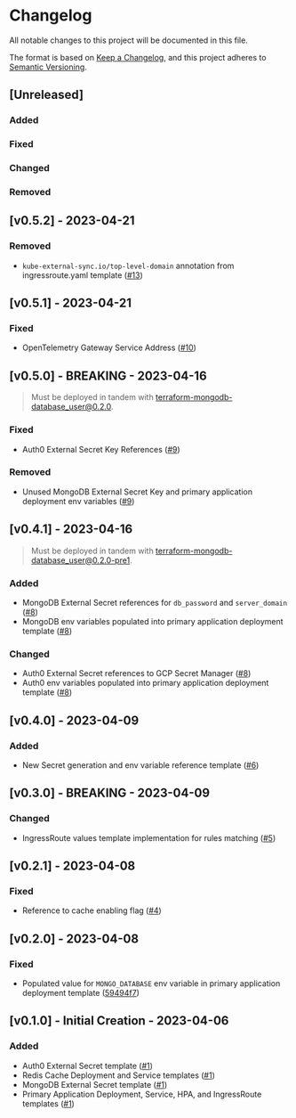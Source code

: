 # Changelog

All notable changes to this project will be documented in this file.

The format is based on [Keep a Changelog](https://keepachangelog.com/en/1.0.0/),
and this project adheres to [Semantic Versioning](https://semver.org/spec/v2.0.0.html).

## [Unreleased]

### Added

### Fixed

### Changed

### Removed

## [v0.5.2] - 2023-04-21

### Removed

- `kube-external-sync.io/top-level-domain` annotation from ingressroute.yaml template ([#13](https://github.com/lockerstock/helm-charts/pull/13))

## [v0.5.1] - 2023-04-21

### Fixed

- OpenTelemetry Gateway Service Address ([#10](https://github.com/lockerstock/helm-charts/pull/10))

## [v0.5.0] - BREAKING - 2023-04-16

> Must be deployed in tandem with [terraform-mongodb-database_user@0.2.0](https://github.com/lockerstock/terraform-mongodb-database_user/releases/tag/v0.2.0).

### Fixed

- Auth0 External Secret Key References ([#9](https://github.com/lockerstock/helm-charts/pull/9))

### Removed

- Unused MongoDB External Secret Key and primary application deployment env variables ([#9](https://github.com/lockerstock/helm-charts/pull/9))

## [v0.4.1] - 2023-04-16

> Must be deployed in tandem with [terraform-mongodb-database_user@0.2.0-pre1](https://github.com/lockerstock/terraform-mongodb-database_user/releases/tag/v0.2.0-pre1).

### Added

- MongoDB External Secret references for `db_password` and `server_domain` ([#8](https://github.com/lockerstock/helm-charts/pull/8))
- MongoDB env variables populated into primary application deployment template ([#8](https://github.com/lockerstock/helm-charts/pull/8))

### Changed

- Auth0 External Secret references to GCP Secret Manager ([#8](https://github.com/lockerstock/helm-charts/pull/8))
- Auth0 env variables populated into primary application deployment template ([#8](https://github.com/lockerstock/helm-charts/pull/8))

## [v0.4.0] - 2023-04-09

### Added

- New Secret generation and env variable reference template ([#6](https://github.com/lockerstock/helm-charts/pull/6))

## [v0.3.0] - BREAKING - 2023-04-09

### Changed

- IngressRoute values template implementation for rules matching ([#5](https://github.com/lockerstock/helm-charts/pull/5))

## [v0.2.1] - 2023-04-08

### Fixed

- Reference to cache enabling flag ([#4](https://github.com/lockerstock/helm-charts/pull/4))

## [v0.2.0] - 2023-04-08

### Fixed

- Populated value for `MONGO_DATABASE` env variable in primary application deployment template ([59494f7](https://github.com/lockerstock/helm-charts/commit/59494f79872e6f37948587ba8de47b9223c5fb0b))

## [v0.1.0] - Initial Creation - 2023-04-06

### Added

- Auth0 External Secret template ([#1](https://github.com/lockerstock/helm-charts/pull/1))
- Redis Cache Deployment and Service templates ([#1](https://github.com/lockerstock/helm-charts/pull/1))
- MongoDB External Secret template ([#1](https://github.com/lockerstock/helm-charts/pull/1))
- Primary Application Deployment, Service, HPA, and IngressRoute templates ([#1](https://github.com/lockerstock/helm-charts/pull/1))
